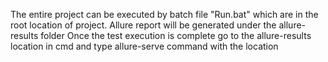 The entire project can be executed by batch file "Run.bat" which are in the root location of project. 
Allure report will be generated under the allure-results folder
Once the test execution is complete go to the allure-results location in cmd and type allure-serve command with the location
